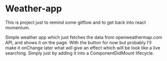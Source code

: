 # Weather-app
This is project just to remind some gitflow and to get back into react momentum.

Simple weather app which just fetches the data from openweathermap.com API, and shows it on the page.
With the button for now but probably I'll make it onChange later what will give an effect which will be look like a live searching.
Simply just by adding it into a ComponentDidMount lifecycle.
